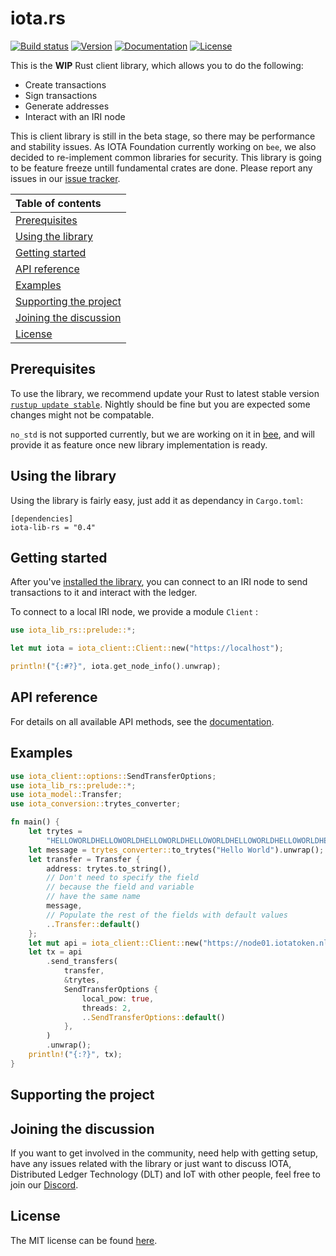 # iota.rs

[![Build status](https://badge.buildkite.com/a4200bfaad6aa8ce4da6550c82dce3010e998437ecd9de93d8.svg)](https://buildkite.com/iota-foundation/iota-lib-rs)
[![Version](https://img.shields.io/crates/v/iota-lib-rs.svg)](https://crates.io/crates/iota-lib-rs)
[![Documentation](https://docs.rs/iota-lib-rs/badge.svg)](https://docs.rs/iota-lib-rs/)
[![License](https://img.shields.io/badge/license-MIT-blue.svg)](https://github.com/iotaledger/iota-lib-rs/blob/master/LICENSE)

This is the **WIP** Rust client library, which allows you to do the following:
* Create transactions
* Sign transactions
* Generate addresses
* Interact with an IRI node

This is client library is still in the beta stage, so there may be performance and stability issues. As IOTA Foundation currently working on `bee`, we also decided to re-implement common libraries for security. This library is going to be feature freeze untill fundamental crates are done.
Please report any issues in our [issue tracker](https://github.com/iotaledger/iota.rs/issues).

|Table of contents|
|:----|
| [Prerequisites](#prerequisites)|
| [Using the library](#installing-the-library)|
| [Getting started](#getting-started)|
| [API reference](#api-reference)
| [Examples](#examples)|
| [Supporting the project](#supporting-the-project)|
| [Joining the discussion](#joining-the-discussion)|
| [License](#license)|

## Prerequisites

To use the library, we recommend update your Rust to latest stable version [`rustup update stable`](https://github.com/rust-lang/rustup.rs#keeping-rust-up-to-date). Nightly should be fine but you are expected some changes might not be compatable.

`no_std` is not supported currently, but we are working on it in [bee](https://github.com/iotaledger/bee), and will provide it as feature once new library implementation is ready.

## Using the library

Using the library is fairly easy, just add it as dependancy in `Cargo.toml`:

```
[dependencies]
iota-lib-rs = "0.4"
```

## Getting started

After you've [installed the library](#installing-the-library),  you can connect to an IRI node to send transactions to it and interact with the ledger.

To connect to a local IRI node, we provide a module `Client` :

```rust
use iota_lib_rs::prelude::*;

let mut iota = iota_client::Client::new("https://localhost");

println!("{:#?}", iota.get_node_info().unwrap);
```


## API reference

For details on all available API methods, see the [documentation](https://docs.rs/iota-lib-rs).

## Examples

```rust
use iota_client::options::SendTransferOptions;
use iota_lib_rs::prelude::*;
use iota_model::Transfer;
use iota_conversion::trytes_converter;

fn main() {
    let trytes =
        "HELLOWORLDHELLOWORLDHELLOWORLDHELLOWORLDHELLOWORLDHELLOWORLDHELLOWORLDHELLOWORLDD";
    let message = trytes_converter::to_trytes("Hello World").unwrap();
    let transfer = Transfer {
        address: trytes.to_string(),
        // Don't need to specify the field 
        // because the field and variable
        // have the same name
        message,
        // Populate the rest of the fields with default values
        ..Transfer::default()
    };
    let mut api = iota_client::Client::new("https://node01.iotatoken.nl");
    let tx = api
        .send_transfers(
            transfer,
            &trytes,
            SendTransferOptions {
                local_pow: true,
                threads: 2,
                ..SendTransferOptions::default()
            },
        )
        .unwrap();
    println!("{:?}", tx);
}
```

## Supporting the project

## Joining the discussion

If you want to get involved in the community, need help with getting setup, have any issues related with the library or just want to discuss IOTA, Distributed Ledger Technology (DLT) and IoT with other people, feel free to join our [Discord](https://discord.iota.org/).

## License

The MIT license can be found [here](LICENSE).
